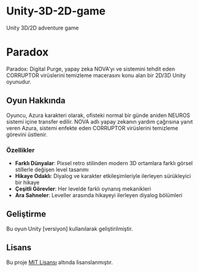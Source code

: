 # Unity-3D-2D-game
Unity 3D/2D adventure game
# Paradox

Paradox: Digital Purge, yapay zeka NOVA'yı ve sistemini tehdit eden CORRUPTOR virüslerini temizleme macerasını konu alan bir 2D/3D Unity oyunudur.

## Oyun Hakkında

Oyuncu, Azura karakteri olarak, ofisteki normal bir günde aniden NEUROS sistemi içine transfer edilir. NOVA adlı yapay zekanın yardım çağrısına yanıt veren Azura, sistemi enfekte eden CORRUPTOR virüslerini temizleme görevini üstlenir.

### Özellikler

- **Farklı Dünyalar**: Pixsel retro stilinden modern 3D ortamlara farklı görsel stillerle değişen level tasarımı
- **Hikaye Odaklı**: Diyalog ve karakter etkileşimleriyle ilerleyen sürükleyici bir hikaye
- **Çeşitli Görevler**: Her levelde farklı oynanış mekanikleri
- **Ara Sahneler**: Leveller arasında hikayeyi ilerleyen diyalog bölümleri

## Geliştirme

Bu oyun Unity [versiyon] kullanılarak geliştirilmiştir.

## Lisans

Bu proje [MIT Lisansı](LICENSE) altında lisanslanmıştır.
